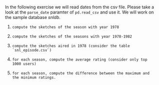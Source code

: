 In the following exercise we will read dates from the csv file.
Please take a look at the `parse_date` paramter of `pd.read_csv` and use it.
We will work on the sample database *snldb*.

1.     compute the sketches of the season with year 1978
2.     compute the sketches of the seasons with year 1978-1982
2.     compute the sketches aired in 1978 (consider the table `snl_episode.csv`)
3.     for each season, compute the average rating (consider only top
       1000 users)
4.     for each season, compute the difference between the maximum and
       the minimum ratings.
